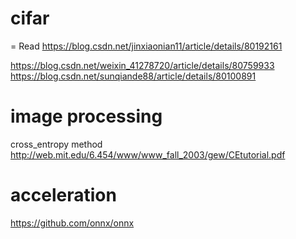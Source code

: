 # cifar
= Read
https://blog.csdn.net/jinxiaonian11/article/details/80192161

https://blog.csdn.net/weixin_41278720/article/details/80759933
https://blog.csdn.net/sunqiande88/article/details/80100891


# image processing
cross_entropy method
http://web.mit.edu/6.454/www/www_fall_2003/gew/CEtutorial.pdf

# acceleration
https://github.com/onnx/onnx
